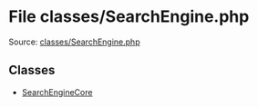 File classes/SearchEngine.php
=========

Source: [classes/SearchEngine.php](https://github.com/PrestaShop/PrestaShop/blob/1.6.0.13/classes/SearchEngine.php)


Classes
-------

* [SearchEngineCore](class.SearchEngineCore.md)

